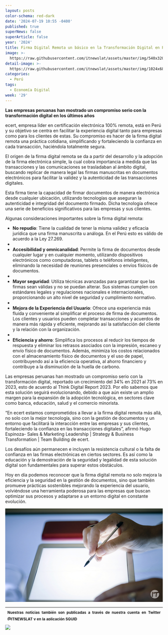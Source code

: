 ```yaml
---
layout: posts
color-schema: red-dark
date: '2024-07-19 10:55 -0400'
published: true
superNews: false
superArticle: false
year: '2024'
title: Firma Digital Remota un básico en la Transformación Digital en Perú
image: >-
  https://raw.githubusercontent.com/itnewslat/assets/master/img/540x320/Firma-Electronica-p.jpg
detail-image: >-
  https://raw.githubusercontent.com/itnewslat/assets/master/img/1024x680/Firma-Electronica-g.jpg
categories:
  - Perú
tags:
  - Economía Digital
week: '29'
---
```

**Las empresas peruanas han mostrado un compromiso serio con la transformación digital en los últimos años**

ecert, empresa líder en certificación electrónica 100% remota, está en Perú y su objetivo se centra en facilitar la experiencia digital tanto para empresas como para los clientes de estas. Su compromiso es hacer de la firma digital remota una práctica cotidiana, simplificando y fortaleciendo la confianza en cada transacción, haciéndola totalmente segura.

El origen de la firma digital remota se da a partir del desarrollo y la adopción de la firma electrónica simple, la cual cobra importancia a medida que las transacciones y las comunicaciones se trasladaban al ámbito digital, buscando replicar de manera legal las firmas manuscritas en documentos electrónicos para facilitar la validez y la autenticidad de las transacciones digitales.

Esta firma tiene la capacidad de firmar documentos de manera electrónica desde cualquier ubicación, utilizando tecnologías que aseguran la autenticidad e integridad del documento firmado. Dicha tecnología ofrece una serie de beneficios significativos para las empresas y sus clientes.

Algunas consideraciones importantes sobre la firma digital remota:

- **No repudio**: Tiene la cualidad de tener la misma validez y eficacia jurídica que una firma manuscrita u análoga. En el Perú esto es válido de acuerdo a la Ley 27.269.
- 
- **Accesibilidad y omnicanalidad**: Permite la firma de documentos desde cualquier lugar y en cualquier momento, utilizando dispositivos electrónicos como computadoras, tablets o teléfonos inteligentes,  eliminando la necesidad de reuniones presenciales o envíos físicos de documentos.
- 
- **Mayor seguridad**: Utiliza técnicas avanzadas para garantizar que las firmas sean válidas y no se puedan alterar. Sus sistemas cumplen con estándares legales y regulaciones nacionales e internacionales, proporcionando un alto nivel de seguridad y cumplimiento normativo.
- 
- **Mejora de la Experiencia del Usuario**: Ofrece una experiencia más fluida y conveniente al simplificar el proceso de firma de documentos. Los clientes y usuarios pueden completar transacciones y acuerdos de manera más rápida y eficiente, mejorando así la satisfacción del cliente y la relación con la organización.
- 
- **Eficiencia y ahorro**: Simplifica los procesos al reducir los tiempos de respuesta y eliminar los retrasos asociados con la impresión, escaneo y envío físico de documentos. Además, minimiza los costos relacionados con el almacenamiento físico de documentos y el uso de papel, contribuyendo así a la eficiencia operativa, al ahorro financiero y contribuye a la disminución de la huella de carbono.

Las empresas peruanas han mostrado un compromiso serio con la transformación digital, reportado un crecimiento del 34% en 2021 al 73% en 2023, esto de acuerdo al Think Digital Report 2023. Por ello sabemos que esta solución seguirá evolucionando, debido a que aún existe un amplio margen para la expansión de la adopción tecnológica, en sectores clave como banca, educación, salud y el comercio minorista.

“En ecert estamos comprometidos a llevar a la firma digital remota más allá, no solo con la mejor tecnología, sino con la gestión de documentos y un entorno que facilitará la interacción entre las empresas y sus clientes, fortaleciendo la confianza en las transacciones digitales”, afirmó Hugo Espinoza- Sales & Marketing Leadership | Strategy & Business Transformation | Team Building de ecert.

Los desafíos aún permanecen e incluyen la resistencia cultural o la falta de confianza en las firmas electrónicas en ciertos sectores. Es así como la educación y la demostración de la seguridad y legalidad de esta solución digital son fundamentales para superar estos obstáculos.

Hoy en día podemos reconocer que la firma digital remota no solo mejora la eficiencia y la seguridad en la gestión de documentos, sino que también promueve prácticas sostenibles mejorando la experiencia del usuario, volviéndose una herramienta poderosa para las empresas que buscan optimizar sus procesos y adaptarse a un entorno digital en constante evolución.

![](https://raw.githubusercontent.com/itnewslat/assets/master/img/540x320/Firma-Electronica-p.jpg)

<table style="height: 42px;" width="569">
<tbody>
<tr>
<td style="text-align: justify;"><sub><strong>Nuestras noticias también son publicadas a través de nuestra cuenta en Twitter <a href="https://twitter.com/itnewslat?lang=es">@ITNEWSLAT</a> y en la aplicación <a href="https://squidapp.co/en/">SQUID</a></strong></sub></td>
</tr>
</tbody>
</table>

<img src="https://tracker.metricool.com/c3po.jpg?hash=56f88a41e39ab42c063cc51676587a04"/>
